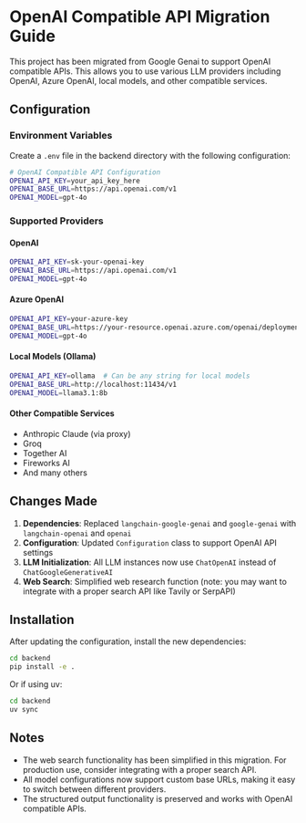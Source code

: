 # OpenAI Compatible API Migration Guide

This project has been migrated from Google Genai to support OpenAI compatible APIs. This allows you to use various LLM providers including OpenAI, Azure OpenAI, local models, and other compatible services.

## Configuration

### Environment Variables

Create a `.env` file in the backend directory with the following configuration:

```bash
# OpenAI Compatible API Configuration
OPENAI_API_KEY=your_api_key_here
OPENAI_BASE_URL=https://api.openai.com/v1
OPENAI_MODEL=gpt-4o
```

### Supported Providers

#### OpenAI
```bash
OPENAI_API_KEY=sk-your-openai-key
OPENAI_BASE_URL=https://api.openai.com/v1
OPENAI_MODEL=gpt-4o
```

#### Azure OpenAI
```bash
OPENAI_API_KEY=your-azure-key
OPENAI_BASE_URL=https://your-resource.openai.azure.com/openai/deployments/your-deployment
OPENAI_MODEL=gpt-4o
```

#### Local Models (Ollama)
```bash
OPENAI_API_KEY=ollama  # Can be any string for local models
OPENAI_BASE_URL=http://localhost:11434/v1
OPENAI_MODEL=llama3.1:8b
```

#### Other Compatible Services
- Anthropic Claude (via proxy)
- Groq
- Together AI
- Fireworks AI
- And many others

## Changes Made

1. **Dependencies**: Replaced `langchain-google-genai` and `google-genai` with `langchain-openai` and `openai`
2. **Configuration**: Updated `Configuration` class to support OpenAI API settings
3. **LLM Initialization**: All LLM instances now use `ChatOpenAI` instead of `ChatGoogleGenerativeAI`
4. **Web Search**: Simplified web research function (note: you may want to integrate with a proper search API like Tavily or SerpAPI)

## Installation

After updating the configuration, install the new dependencies:

```bash
cd backend
pip install -e .
```

Or if using uv:

```bash
cd backend
uv sync
```

## Notes

- The web search functionality has been simplified in this migration. For production use, consider integrating with a proper search API.
- All model configurations now support custom base URLs, making it easy to switch between different providers.
- The structured output functionality is preserved and works with OpenAI compatible APIs.